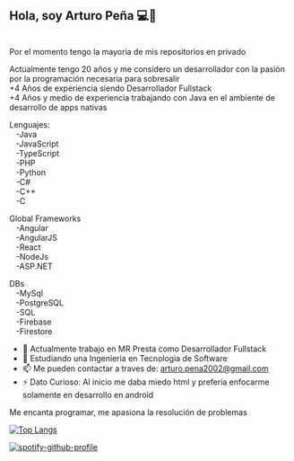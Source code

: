 ## Hola, soy Arturo Peña 💻💜
<br>Por el momento tengo la mayoria de mis repositorios en privado<br>

Actualmente tengo 20 años y me considero un desarrollador con la pasión por la programación necesaria para sobresalir <br>
+4 Años de experiencia siendo Desarrollador Fullstack <br>
+4 Años y medio de experiencia trabajando con Java en el ambiente de desarrollo de apps nativas <br>

Lenguajes: <br>
&nbsp;&nbsp;&nbsp;-Java<br>
&nbsp;&nbsp;&nbsp;-JavaScript<br>
&nbsp;&nbsp;&nbsp;-TypeScript<br>
&nbsp;&nbsp;&nbsp;-PHP<br>
&nbsp;&nbsp;&nbsp;-Python<br>
&nbsp;&nbsp;&nbsp;-C#<br>
&nbsp;&nbsp;&nbsp;-C++<br>
&nbsp;&nbsp;&nbsp;-C<br>
    
Global Frameworks<br>
    &nbsp;&nbsp;&nbsp;-Angular<br>
    &nbsp;&nbsp;&nbsp;-AngularJS<br>
    &nbsp;&nbsp;&nbsp;-React<br>
    &nbsp;&nbsp;&nbsp;-NodeJs<br>
    &nbsp;&nbsp;&nbsp;-ASP.NET<br>

DBs<br>
    &nbsp;&nbsp;&nbsp;-MySql<br>
    &nbsp;&nbsp;&nbsp;-PostgreSQL<br>
    &nbsp;&nbsp;&nbsp;-SQL<br>
    &nbsp;&nbsp;&nbsp;-Firebase<br>
    &nbsp;&nbsp;&nbsp;-Firestore<br>

- 💼 Actualmente trabajo en MR Presta como Desarrollador Fullstack
- 🔭 Estudiando una Ingenieria en Tecnologia de Software
- 📫 Me pueden contactar a traves de: arturo.pena2002@gmail.com
- ⚡ Dato Curioso: Al inicio me daba miedo html y preferia enfocarme solamente en desarrollo en android



 Me encanta programar, me apasiona la resolución de problemas
 
[![Top Langs](https://github-readme-stats.vercel.app/api/top-langs/?username=ArturoHP)](https://github.com/ArturoHP/github-readme-stats)


[![spotify-github-profile](https://spotify-github-profile.vercel.app/api/view?uid=12177794769&cover_image=true&theme=novatorem&bar_color=53b14f&bar_color_cover=false)](https://github.com/kittinan/spotify-github-profile)

